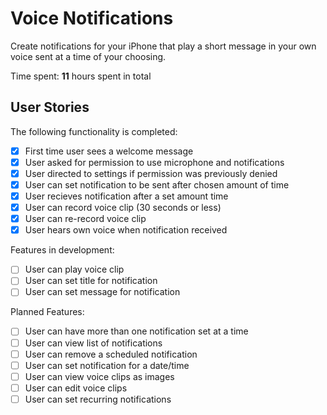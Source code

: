 # Voice Notifications
Create notifications for your iPhone that play a short message in your own voice sent at a time of your choosing. 

Time spent: **11** hours spent in total

## User Stories

The following functionality is completed:

- [x] First time user sees a welcome message
- [x] User asked for permission to use microphone and notifications
- [x] User directed to settings if permission was previously denied
- [x] User can set notification to be sent after chosen amount of time
- [x] User recieves notification after a set amount time
- [x] User can record voice clip (30 seconds or less)
- [x] User can re-record voice clip
- [x] User hears own voice when notification received

Features in development:

- [ ] User can play voice clip
- [ ] User can set title for notification
- [ ] User can set message for notification

Planned Features:

- [ ] User can have more than one notification set at a time
- [ ] User can view list of notifications
- [ ] User can remove a scheduled notification
- [ ] User can set notification for a date/time
- [ ] User can view voice clips as images
- [ ] User can edit voice clips
- [ ] User can set recurring notifications
